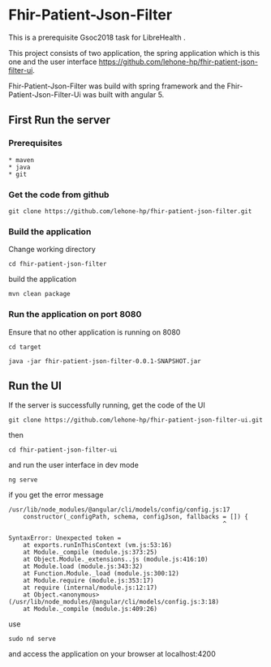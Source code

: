 # Fhir-Patient-Json-Filter
This is a prerequisite Gsoc2018 task for LibreHealth .

This project consists of two application, the spring application which is this one and the user interface https://github.com/lehone-hp/fhir-patient-json-filter-ui. 

Fhir-Patient-Json-Filter was build with spring framework and the Fhir-Patient-Json-Filter-Ui was built with angular 5.

## First Run the server

### Prerequisites
    * maven
    * java
    * git
    
### Get the code from github

    git clone https://github.com/lehone-hp/fhir-patient-json-filter.git

### Build the application
Change working directory

    cd fhir-patient-json-filter
    
build the application

    mvn clean package
    
### Run the application on port 8080
Ensure that no other application is running on 8080

    cd target
    
    java -jar fhir-patient-json-filter-0.0.1-SNAPSHOT.jar
    
## Run the UI
If the server is successfully running, get the code of the UI 

    git clone https://github.com/lehone-hp/fhir-patient-json-filter-ui.git 
    
then 

    cd fhir-patient-json-filter-ui
    
and run the user interface in dev mode
    
    ng serve
    
if you get the error message 

    /usr/lib/node_modules/@angular/cli/models/config/config.js:17
        constructor(_configPath, schema, configJson, fallbacks = []) {
                                                               ^
    
    SyntaxError: Unexpected token =
        at exports.runInThisContext (vm.js:53:16)
        at Module._compile (module.js:373:25)
        at Object.Module._extensions..js (module.js:416:10)
        at Module.load (module.js:343:32)
        at Function.Module._load (module.js:300:12)
        at Module.require (module.js:353:17)
        at require (internal/module.js:12:17)
        at Object.<anonymous> (/usr/lib/node_modules/@angular/cli/models/config.js:3:18)
        at Module._compile (module.js:409:26)

use 
    
    sudo nd serve
    
and access the application on your browser at localhost:4200